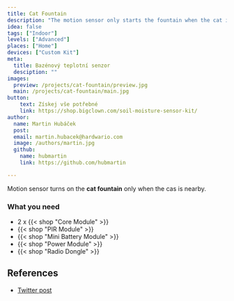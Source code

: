 ```yaml
---
title: Cat Fountain
description: "The motion sensor only starts the fountain when the cat is near."
idea: false
tags: ["Indoor"]
levels: ["Advanced"]
places: ["Home"]
devices: ["Custom Kit"]
meta:
  title: Bazénový teplotní senzor
  desciption: ""
images:
  preview: /projects/cat-fountain/preview.jpg
  main: /projects/cat-fountain/main.jpg
button:
    text: Získej vše potřebné
    link: https://shop.bigclown.com/soil-moisture-sensor-kit/
author:
  name: Martin Hubáček
  post:
  email: martin.hubacek@hardwario.com
  image: /authors/martin.jpg
  github:
    name: hubmartin
    link: https://github.com/hubmartin

---
```


Motion sensor turns on the **cat fountain** only when the cas is nearby.

### What you need

* 2 x {{< shop "Core Module" >}}
* {{< shop "PIR Module" >}}
* {{< shop "Mini Battery Module" >}}
* {{< shop "Power Module" >}}
* {{< shop "Radio Dongle" >}}

## References

* [Twitter post](https://twitter.com/vladimirmach/status/1044607821684379648)
